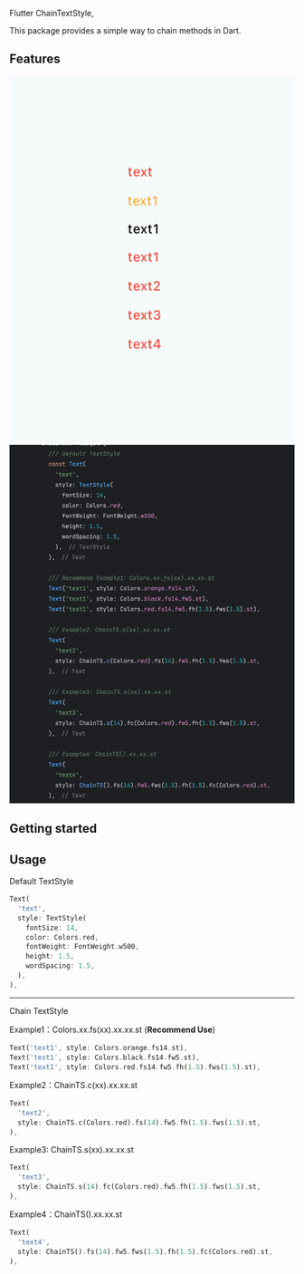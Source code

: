
Flutter ChainTextStyle, 

This package provides a simple way to chain methods in Dart.

## Features
![picture1](jp1.png) ![picture2](jp2.png)

## Getting started


## Usage

Default TextStyle
```dart
Text(
  'text',
  style: TextStyle(
    fontSize: 14,
    color: Colors.red,
    fontWeight: FontWeight.w500,
    height: 1.5,
    wordSpacing: 1.5,
  ),
),
```
---
Chain TextStyle

Example1：Colors.xx.fs(xx).xx.xx.st (**Recommend Use**)
```dart
Text('text1', style: Colors.orange.fs14.st),
Text('text1', style: Colors.black.fs14.fw5.st),
Text('text1', style: Colors.red.fs14.fw5.fh(1.5).fws(1.5).st),
```

Example2：ChainTS.c(xx).xx.xx.st
```dart
Text(
  'text2',
  style: ChainTS.c(Colors.red).fs(14).fw5.fh(1.5).fws(1.5).st,
),
```

Example3: ChainTS.s(xx).xx.xx.st
```dart
Text(
  'text3',
  style: ChainTS.s(14).fc(Colors.red).fw5.fh(1.5).fws(1.5).st,
),
```

Example4：ChainTS().xx.xx.st
```dart
Text(
  'text4',
  style: ChainTS().fs(14).fw5.fws(1.5).fh(1.5).fc(Colors.red).st,
),
```

